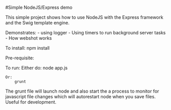 #Simple NodeJS/Express demo

This simple project shows how to use NodeJS with the Express framework and the Swig template engine.


Demonstrates:
	- using logger
	- Using timers to run background server tasks
	- How webshot works

To install:
	npm install


Pre-requisite:



To run:
	Either do:
		node app.js

	Or:
		grunt

The grunt file will launch node and also start the a process to monitor for javascript
file changes which will autorestart node when you save files.  Useful for development.

